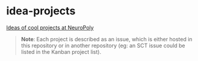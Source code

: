 # idea-projects

[Ideas of cool projects at NeuroPoly](https://github.com/orgs/neuropoly/projects/3/views/1) 

> **Note**: Each project is described as an issue, which is either hosted in this repository or in another repository (eg: an SCT issue could be listed in the Kanban project list). 

